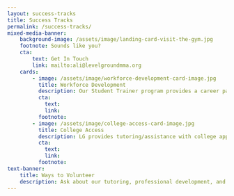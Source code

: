 ```yaml
---
layout: success-tracks
title: Success Tracks
permalink: /success-tracks/
mixed-media-banner:
    background-image: /assets/image/landing-card-visit-the-gym.jpg
    footnote: Sounds like you?
    cta:
        text: Get In Touch
        link: mailto:ali@levelgroundmma.org
    cards:
        - image: /assets/image/workforce-development-card-image.jpg
          title: Workforce Development
          description: Our Student Trainer program provides a career pathway as a Fitness Professional, particularly as gym managers, personal trainers, and fitness instructors.  Student Trainers learn to train clients, run fitness classes, and have the opportunity to gain nationally-recognized credentials by the National Academy of Sports Medicine.  LG helps youth transition to internships and jobs with Boston-based gyms.  Interested candidates must undergo an interview and selection process.
          cta:
            text: 
            link: 
          footnote:   
        - image: /assets/image/college-access-card-image.jpg
          title: College Access
          description: LG provides tutoring/assistance with college applications, and works with college partners to help students achieve a 4-year or technical degree.  Earn free training by participating in our tutoring program before athletic training, fulfilling college preparation requirements, and demonstrating an overall commitment to grow in academic excellence.
          cta:
            text: 
            link: 
          footnote:  
text-banner:
    title: Ways to Volunteer
    description: Ask about our tutoring, professional development, and youth employment programs. Level Ground is a tax-exempt nonprofit under the IRS (EIN 46-3915852) and supported by friends like you.
---
```


